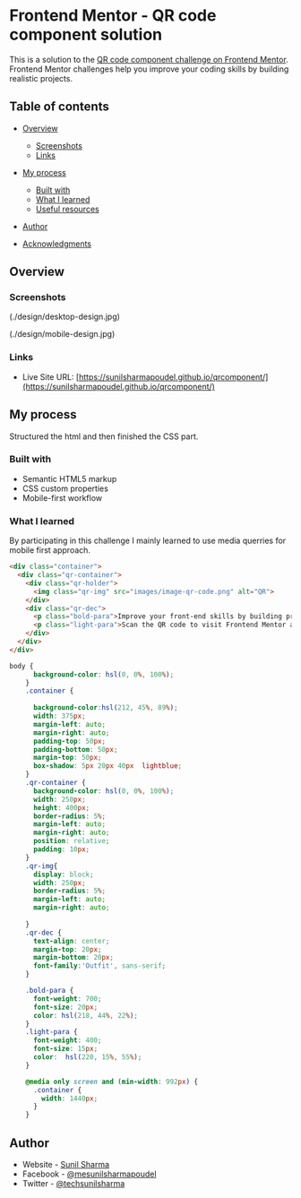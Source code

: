 # Frontend Mentor - QR code component solution

This is a solution to the [QR code component challenge on Frontend Mentor](https://www.frontendmentor.io/challenges/qr-code-component-iux_sIO_H). Frontend Mentor challenges help you improve your coding skills by building realistic projects. 

## Table of contents

- [Overview](#overview)
  - [Screenshots](#screenshots)
  - [Links](#links)

- [My process](#my-process)
  - [Built with](#built-with)
  - [What I learned](#what-i-learned)
  - [Useful resources](#useful-resources)
- [Author](#author)
- [Acknowledgments](#acknowledgments)
## Overview
### Screenshots
(./design/desktop-design.jpg)

(./design/mobile-design.jpg)

### Links

- Live Site URL: [https://sunilsharmapoudel.github.io/qrcomponent/](https://sunilsharmapoudel.github.io/qrcomponent/)

## My process
Structured the html and then finished the CSS part.

### Built with

- Semantic HTML5 markup
- CSS custom properties
- Mobile-first workflow

### What I learned

By participating in this challenge I mainly learned to use media querries for mobile first approach.

```html
<div class="container">
  <div class="qr-container">
    <div class="qr-holder">
      <img class="qr-img" src="images/image-qr-code.png" alt="QR">
    </div>
    <div class="qr-dec">
      <p class="bold-para">Improve your front-end skills by building projects</p>
      <p class="light-para">Scan the QR code to visit Frontend Mentor and take you rcoding skills to the next level.</p>
    </div>
  </div>
</div>
```
```css
body {
      background-color: hsl(0, 0%, 100%);
    }
    .container {
    
      background-color:hsl(212, 45%, 89%);
      width: 375px;
      margin-left: auto;
      margin-right: auto;
      padding-top: 50px;
      padding-bottom: 50px;
      margin-top: 50px;
      box-shadow: 5px 20px 40px  lightblue;
    }
    .qr-container {
      background-color: hsl(0, 0%, 100%);
      width: 250px;
      height: 400px;
      border-radius: 5%;
      margin-left: auto;
      margin-right: auto;
      position: relative;
      padding: 10px;
    }
    .qr-img{
      display: block;
      width: 250px;
      border-radius: 5%;
      margin-left: auto;
      margin-right: auto;
      
    }
    .qr-dec {
      text-align: center;
      margin-top: 20px;
      margin-bottom: 20px;
      font-family:'Outfit', sans-serif;
    }

    .bold-para {
      font-weight: 700;
      font-size: 20px;
      color: hsl(218, 44%, 22%);
    }
    .light-para {
      font-weight: 400;
      font-size: 15px;
      color:  hsl(220, 15%, 55%);
    }

    @media only screen and (min-width: 992px) {
      .container {
        width: 1440px;
      }
    }
```

## Author

- Website - [Sunil Sharma](https://github.com/sunilsharmapoudel)
- Facebook - [@mesunilsharmapoudel](https://www.facebook.com/mesunilsharmapoudel)
- Twitter - [@techsunilsharma](https://www.twitter.com/techsunilsharma)
